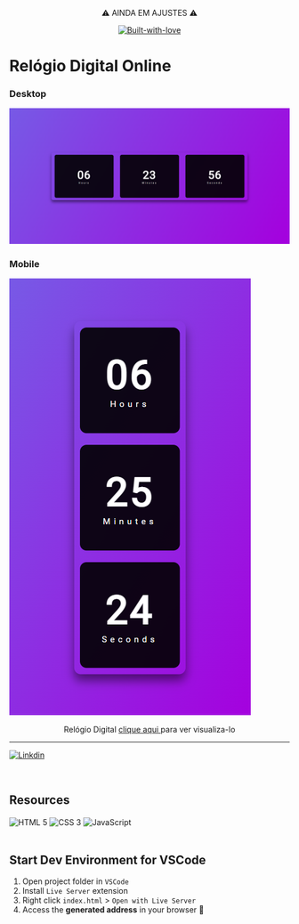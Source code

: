 <p align="center">⚠️ AINDA EM AJUSTES ⚠️ </p>

<div align="center">
 
[![Built-with-love](http://ForTheBadge.com/images/badges/built-with-love.svg)](#)
 
 </div>

<h1 align="Star">
Relógio Digital Online
</h1>

### Desktop

![Design preview from the clock](./assets/images/clock-desktop.png)

### Mobile

<div >

![Design preview from the clock](./assets/images/clock-mobile.png)

</div>

<p align="center">Relógio Digital <a href="https://luiabdiel.github.io/Clock/" target="_blank">clique aqui </a>para ver visualiza-lo</p>

<hr>

[![Linkdin](https://img.shields.io/badge/LinkedIn-0077B5?style=for-the-badge&logo=linkedin&logoColor=white)](https://www.linkedin.com/in/luiggiabdiel/)

<br>

## Resources

 <div style="display: inline_block">
<img align="center" src="https://img.shields.io/badge/HTML5-E34F26?style=for-the-badge&logo=html5&logoColor=white" alt="HTML 5"/>
<img align="center" src="https://img.shields.io/badge/CSS3-1572B6?style=for-the-badge&logo=css3&logoColor=white" alt="CSS 3"/>
    <img align="center" src="https://img.shields.io/badge/JavaScript-323330?style=for-the-badge&logo=javascript&logoColor=F7DF1E" alt="JavaScript"/>
</div>

<br>

## Start Dev Environment for VSCode

1. Open project folder in `VSCode`
2. Install `Live Server` extension
3. Right click `index.html` > `Open with Live Server`
4. Access the **generated address** in your browser 🚀

<!-- https://dev.to/envoy_/150-badges-for-github-pnk -->
